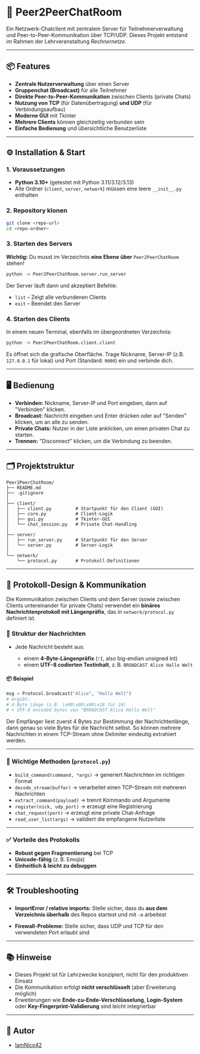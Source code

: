 # 💬 Peer2PeerChatRoom

Ein Netzwerk-Chatclient mit zentralem Server für Teilnehmerverwaltung und Peer-to-Peer-Kommunikation über TCP/UDP.
Dieses Projekt entstand im Rahmen der Lehrveranstaltung *Rechnernetze*.

---

## 📦 Features

* **Zentrale Nutzerverwaltung** über einen Server
* **Gruppenchat (Broadcast)** für alle Teilnehmer
* **Direkte Peer-to-Peer-Kommunikation** zwischen Clients (private Chats)
* **Nutzung von TCP** (für Datenübertragung) **und UDP** (für Verbindungsaufbau)
* **Moderne GUI** mit Tkinter
* **Mehrere Clients** können gleichzeitig verbunden sein
* **Einfache Bedienung** und übersichtliche Benutzerliste

---

## ⚙️ Installation & Start

### 1. Voraussetzungen

* **Python 3.10+** (getestet mit Python 3.11/3.12/3.13)
* Alle Ordner (`client`, `server`, `network`) müssen eine leere `__init__.py` enthalten

### 2. Repository klonen

```sh
git clone <repo-url>
cd <repo-ordner>
```

### 3. Starten des Servers

**Wichtig:**
Du musst im Verzeichnis **eine Ebene über** `Peer2PeerChatRoom` stehen!

```sh
python -m Peer2PeerChatRoom.server.run_server
```

Der Server läuft dann und akzeptiert Befehle:

* `list` – Zeigt alle verbundenen Clients
* `exit` – Beendet den Server

### 4. Starten des Clients

In einem neuen Terminal, ebenfalls im übergeordneten Verzeichnis:

```sh
python -m Peer2PeerChatRoom.client.client
```

Es öffnet sich die grafische Oberfläche.
Trage Nickname, Server-IP (z.B. `127.0.0.1` für lokal) und Port (Standard: `9000`) ein und verbinde dich.

---

## 🖥️ Bedienung

* **Verbinden:** Nickname, Server-IP und Port eingeben, dann auf "Verbinden" klicken.
* **Broadcast:** Nachricht eingeben und Enter drücken oder auf "Senden" klicken, um an alle zu senden.
* **Private Chats:** Nutzer in der Liste anklicken, um einen privaten Chat zu starten.
* **Trennen:** "Disconnect" klicken, um die Verbindung zu beenden.

---

## 🗂️ Projektstruktur

```
Peer2PeerChatRoom/
├── README.md
├── .gitignore
│
├── client/
│   ├── client.py         # Startpunkt für den Client (GUI)
│   ├── core.py           # Client-Logik
│   ├── gui.py            # Tkinter-GUI
│   └── chat_session.py   # Private Chat-Handling
│
├── server/
│   ├── run_server.py     # Startpunkt für den Server
│   └── server.py         # Server-Logik
│
└── network/
    └── protocol.py       # Protokoll-Definitionen
```

---

## 📡 Protokoll-Design & Kommunikation

Die Kommunikation zwischen Clients und dem Server (sowie zwischen Clients untereinander für private Chats) verwendet ein **binäres Nachrichtenprotokoll mit Längenpräfix**, das in `network/protocol.py` definiert ist.

### 🔖 Struktur der Nachrichten

* Jede Nachricht besteht aus:

  * einem **4-Byte-Längenpräfix** (`!I`, also big-endian unsigned int)
  * einem **UTF-8 codierten Textinhalt**, z. B. `BROADCAST Alice Hallo Welt`

#### 📦 Beispiel

```python
msg = Protocol.broadcast("Alice", "Hallo Welt")
# ergibt:
# 4-Byte Länge (z.B. \x00\x00\x00\x18 für 24)
# + UTF-8 encoded bytes von "BROADCAST Alice Hallo Welt"
```

Der Empfänger liest zuerst 4 Bytes zur Bestimmung der Nachrichtenlänge, dann genau so viele Bytes für die Nachricht selbst.
So können mehrere Nachrichten in einem TCP-Stream ohne Delimiter eindeutig extrahiert werden.

---

### 🧰 Wichtige Methoden (`protocol.py`)

* `build_command(command, *args)`  → generiert Nachrichten im richtigen Format
* `decode_stream(buffer)`  → verarbeitet einen TCP-Stream mit mehreren Nachrichten
* `extract_command(payload)`  → trennt Kommando und Argumente
* `register(nick, udp_port)`  → erzeugt eine Registrierung
* `chat_request(port)`  → erzeugt eine private Chat-Anfrage
* `read_user_list(args)`  → validiert die empfangene Nutzerliste

---

### ✅ Vorteile des Protokolls

* **Robust gegen Fragmentierung** bei TCP
* **Unicode-fähig** (z. B. Emojis)
* **Einheitlich & leicht zu debuggen**

---

## 🛠️ Troubleshooting

* **ImportError / relative imports:**
  Stelle sicher, dass du **aus dem Verzeichnis überhalb** des Repos startest und mit `-m` arbeitest

* **Firewall-Probleme:**
  Stelle sicher, dass UDP und TCP für den verwendeten Port erlaubt sind

---

## 📚 Hinweise

* Dieses Projekt ist für Lehrzwecke konzipiert, nicht für den produktiven Einsatz
* Die Kommunikation erfolgt **nicht verschlüsselt** (aber Erweiterung möglich)
* Erweiterungen wie **Ende-zu-Ende-Verschlüsselung**, **Login-System** oder **Key-Fingerprint-Validierung** sind leicht integrierbar

---

## 👥 Autor

* [IamNico42](https://github.com/IamNico42)
